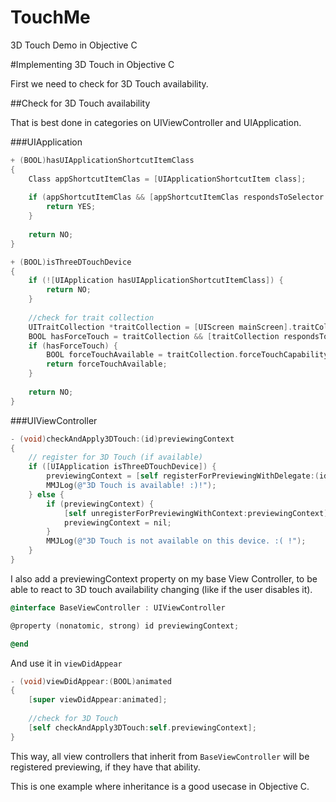 # TouchMe
3D Touch Demo in Objective C

#Implementing 3D Touch in Objective C

First we need to check for 3D Touch availability.

##Check for 3D Touch availability

That is best done in categories on UIViewController and UIApplication.

###UIApplication

```objective-c
+ (BOOL)hasUIApplicationShortcutItemClass
{
    Class appShortcutItemClas = [UIApplicationShortcutItem class];
    
    if (appShortcutItemClas && [appShortcutItemClas respondsToSelector:@selector(new)]) {
        return YES;
    }
    
    return NO;
}

+ (BOOL)isThreeDTouchDevice
{
    if (![UIApplication hasUIApplicationShortcutItemClass]) {
        return NO;
    }
    
    //check for trait collection
    UITraitCollection *traitCollection = [UIScreen mainScreen].traitCollection;
    BOOL hasForceTouch = traitCollection && [traitCollection respondsToSelector:@selector(forceTouchCapability)];
    if (hasForceTouch) {
        BOOL forceTouchAvailable = traitCollection.forceTouchCapability == UIForceTouchCapabilityAvailable;
        return forceTouchAvailable;
    }
    
    return NO;
}
```

###UIViewController

```objective-c
- (void)checkAndApply3DTouch:(id)previewingContext
{
    // register for 3D Touch (if available)
    if ([UIApplication isThreeDTouchDevice]) {
        previewingContext = [self registerForPreviewingWithDelegate:(id)self sourceView:self.view];
        MMJLog(@"3D Touch is available! :)!");
    } else {
        if (previewingContext) {
            [self unregisterForPreviewingWithContext:previewingContext];
            previewingContext = nil;
        }
        MMJLog(@"3D Touch is not available on this device. :( !");
    }
}
```

I also add a previewingContext property on my base View Controller, to be able to react to 3D touch availability changing (like if the user disables it).

```objective-c
@interface BaseViewController : UIViewController

@property (nonatomic, strong) id previewingContext;

@end
```

And use it in `viewDidAppear`

```objective-c
- (void)viewDidAppear:(BOOL)animated
{
    [super viewDidAppear:animated];
    
    //check for 3D Touch
    [self checkAndApply3DTouch:self.previewingContext];
}
```

This way, all view controllers that inherit from `BaseViewController` will be registered previewing, if they have that ability.

This is one example where inheritance is a good usecase in Objective C.




